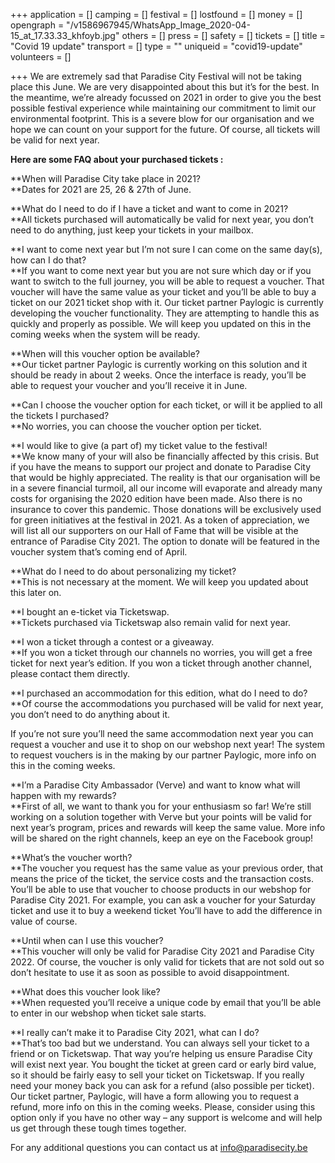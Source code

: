 +++
application = []
camping = []
festival = []
lostfound = []
money = []
opengraph = "/v1586967945/WhatsApp_Image_2020-04-15_at_17.33.33_khfoyb.jpg"
others = []
press = []
safety = []
tickets = []
title = "Covid 19 update"
transport = []
type = ""
uniqueid = "covid19-update"
volunteers = []

+++
We are extremely sad that Paradise City Festival will not be taking place this June. We are very disappointed about this but it’s for the best. In the meantime, we’re already focussed on 2021 in order to give you the best possible festival experience while maintaining our commitment to limit our environmental footprint. This is a severe blow for our organisation and we hope we can count on your support for the future. Of course, all tickets will be valid for next year.

**Here are some FAQ about your purchased tickets :**

**When will Paradise City take place in 2021?  
**Dates for 2021 are 25, 26 & 27th of June.

**What do I need to do if I have a ticket and want to come in 2021?  
**All tickets purchased will automatically be valid for next year, you don’t need to do anything, just keep your tickets in your mailbox.

**I want to come next year but I’m not sure I can come on the same day(s), how can I do that?  
**If you want to come next year but you are not sure which day or if you want to switch to the full journey, you will be able to request a voucher. That voucher will have the same value as your ticket and you’ll be able to buy a ticket on our 2021 ticket shop with it. Our ticket partner Paylogic is currently developing the voucher functionality. They are attempting to handle this as quickly and properly as possible. We will keep you updated on this in the coming weeks when the system will be ready.

**When will this voucher option be available?  
**Our ticket partner Paylogic is currently working on this solution and it should be ready in about 2 weeks. Once the interface is ready, you’ll be able to request your voucher and you’ll receive it in June.

**Can I choose the voucher option for each ticket, or will it be applied to all the tickets I purchased?  
**No worries, you can choose the voucher option per ticket.

**I would like to give (a part of) my ticket value to the festival!  
**We know many of your will also be financially affected by this crisis. But if you have the means to support our project and donate to Paradise City that would be highly appreciated. The reality is that our organisation will be in a severe financial turmoil, all our income will evaporate and already many costs for organising the 2020 edition have been made. Also there is no insurance to cover this pandemic. Those donations will be exclusively used for green initiatives at the festival in 2021. As a token of appreciation, we will list all our supporters on our Hall of Fame that will be visible at the entrance of Paradise City 2021. The option to donate will be featured in the voucher system that’s coming end of April.

**What do I need to do about personalizing my ticket?  
**This is not necessary at the moment. We will keep you updated about this later on.

**I bought an e-ticket via Ticketswap.  
**Tickets purchased via Ticketswap also remain valid for next year.

**I won a ticket through a contest or a giveaway.  
**If you won a ticket through our channels no worries, you will get a free ticket for next year’s edition. If you won a ticket through another channel, please contact them directly.

**I purchased an accommodation for this edition, what do I need to do?  
**Of course the accommodations you purchased will be valid for next year, you don’t need to do anything about it.

If you’re not sure you’ll need the same accommodation next year you can request a voucher and use it to shop on our webshop next year! The system to request vouchers is in the making by our partner Paylogic, more info on this in the coming weeks.

**I’m a Paradise City Ambassador (Verve) and want to know what will happen with my rewards?  
**First of all, we want to thank you for your enthusiasm so far! We’re still working on a solution together with Verve but your points will be valid for next year’s program, prices and rewards will keep the same value. More info will be shared on the right channels, keep an eye on the Facebook group!

**What’s the voucher worth?  
**The voucher you request has the same value as your previous order, that means the price of the ticket, the service costs and the transaction costs. You’ll be able to use that voucher to choose products in our webshop for Paradise City 2021. For example, you can ask a voucher for your Saturday ticket and use it to buy a weekend ticket You’ll have to add the difference in value of course.

**Until when can I use this voucher?  
**This voucher will only be valid for Paradise City 2021 and Paradise City 2022. Of course, the voucher is only valid for tickets that are not sold out so don’t hesitate to use it as soon as possible to avoid disappointment.

**What does this voucher look like?  
**When requested you’ll receive a unique code by email that you’ll be able to enter in our webshop when ticket sale starts.

**I really can’t make it to Paradise City 2021, what can I do?  
**That’s too bad but we understand. You can always sell your ticket to a friend or on Ticketswap. That way you’re helping us ensure Paradise City will exist next year. You bought the ticket at green card or early bird value, so it should be fairly easy to sell your ticket on Ticketswap. If you really need your money back you can ask for a refund (also possible per ticket). Our ticket partner, Paylogic, will have a form allowing you to request a refund, more info on this in the coming weeks. Please, consider using this option only if you have no other way – any support is welcome and will help us get through these tough times together.

For any additional questions you can contact us at info@paradisecity.be